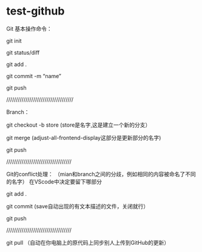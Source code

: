 # test-github

Git 基本操作命令：

git init

git status/diff

git add . 

git commit -m “name”

git push

///////////////////////////////////

Branch：

git checkout -b store (store是名字,这是建立一个新的分支）

git merge (adjust-all-frontend-display这部分是更新部分的名字)

git push

//////////////////////////////////

Git的conflict处理：
（mian和branch之间的分歧，例如相同的内容被命名了不同的名字）
在VScode中决定要留下哪部分

git add .

git commit (save自动出现的有文本描述的文件，关闭就行）

git push

//////////////////////////////////

git pull 
（自动在你电脑上的原代码上同步别人上传到GitHub的更新）
